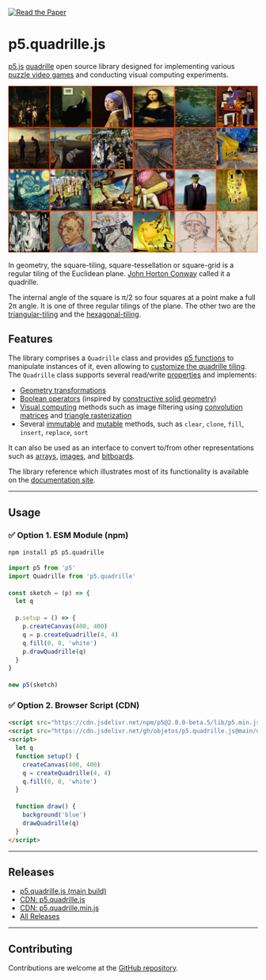 [![Read the Paper](https://img.shields.io/badge/Read%20the%20Paper-ScienceDirect-blue)](https://www.sciencedirect.com/science/article/pii/S2352711024002097?ref=cra_js_challenge&fr=RR-1)

# p5.quadrille.js

[p5.js](https://p5js.org/) [quadrille](https://en.wikipedia.org/wiki/Square_tiling) open source library designed for implementing various [puzzle video games](https://en.wikipedia.org/wiki/Puzzle_video_game) and conducting visual computing experiments.

![Quadrille cells sorted by their luminance levels.](p5.quadrille.js.png)

In geometry, the square-tiling, square-tessellation or square-grid is a regular tiling of the Euclidean plane. [John Horton Conway](https://en.wikipedia.org/wiki/John_Horton_Conway) called it a quadrille.

The internal angle of the square is π/2 so four squares at a point make a full 2π angle. It is one of three regular tilings of the plane. The other two are the [triangular-tiling](https://en.wikipedia.org/wiki/Triangular_tiling) and the [hexagonal-tiling](https://en.wikipedia.org/wiki/Hexagonal_tiling).

## Features

The library comprises a `Quadrille` class and provides [p5 functions](https://objetos.github.io/p5.quadrille.js/docs/p5_functions/) to manipulate instances of it, even allowing to [customize the quadrille tiling](https://objetos.github.io/p5.quadrille.js/docs/p5_functions/draw_quadrille/#display-functions). The `Quadrille` class supports several read/write [properties](https://objetos.github.io/p5.quadrille.js/docs/properties/) and implements:

- [Geometry transformations](https://objetos.github.io/p5.quadrille.js/docs/geometry_transformations/)
- [Boolean operators](https://objetos.github.io/p5.quadrille.js/docs/boolean_operators/) (inspired by [constructive solid geometry](https://en.wikipedia.org/wiki/Constructive_solid_geometry))
- [Visual computing](https://objetos.github.io/p5.quadrille.js/docs/visual_computing/) methods such as image filtering using [convolution matrices](https://en.wikipedia.org/wiki/Kernel_%28image_processing%29) and [triangle rasterization](https://fgiesen.wordpress.com/2013/02/06/the-barycentric-conspirac/)
- Several [immutable](https://objetos.github.io/p5.quadrille.js/docs/immutable_methods/) and [mutable](https://objetos.github.io/p5.quadrille.js/docs/mutable_methods/) methods, such as `clear`, `clone`, `fill`, `insert`, `replace`, `sort`

It can also be used as an interface to convert to/from other representations such as [arrays](https://developer.mozilla.org/en-US/docs/Web/JavaScript/Reference/Global_Objects/Array), [images](https://p5js.org/reference/#/p5.Image), and [bitboards](https://en.wikipedia.org/wiki/Bitboard).

The library reference which illustrates most of its functionality is available on the [documentation site](https://objetos.github.io/p5.quadrille.js/).

---

## Usage

### ✅ Option 1. ESM Module (npm)

```bash
npm install p5 p5.quadrille
```

```js
import p5 from 'p5'
import Quadrille from 'p5.quadrille'

const sketch = (p) => {
  let q

  p.setup = () => {
    p.createCanvas(400, 400)
    q = p.createQuadrille(4, 4)
    q.fill(0, 0, 'white')
    p.drawQuadrille(q)
  }
}

new p5(sketch)
```

### ✅ Option 2. Browser Script (CDN)

```html
<script src="https://cdn.jsdelivr.net/npm/p5@2.0.0-beta.5/lib/p5.min.js"></script>
<script src="https://cdn.jsdelivr.net/gh/objetos/p5.quadrille.js@main/dist/p5.quadrille.iife.js"></script>
<script>
  let q
  function setup() {
    createCanvas(400, 400)
    q = createQuadrille(4, 4)
    q.fill(0, 0, 'white')
  }

  function draw() {
    background('blue')
    drawQuadrille(q)
  }
</script>
```

---

## Releases

- [p5.quadrille.js (main build)](https://raw.githubusercontent.com/objetos/p5.quadrille.js/main/p5.quadrille.js)
- [CDN: p5.quadrille.js](https://cdn.jsdelivr.net/gh/objetos/p5.quadrille.js/p5.quadrille.js)
- [CDN: p5.quadrille.min.js](https://cdn.jsdelivr.net/gh/objetos/p5.quadrille.js/p5.quadrille.min.js)
- [All Releases](https://github.com/objetos/p5.quadrille.js/releases)

---

## Contributing

Contributions are welcome at the [GitHub repository](https://github.com/objetos/p5.quadrille.js).